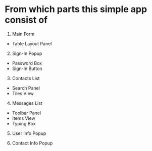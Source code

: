 # From which parts this simple app consist of

1) Main Form
  - Table Layout Panel

2) Sign-In Popup
  - Password Box
  - Sign-In Button

3) Contacts List
  - Search Panel
  - Tiles View

4) Messages List
  - Toolbar Panel
  - Items View
  - Typing Box

5) User Info Popup

6) Contact Info Popup
